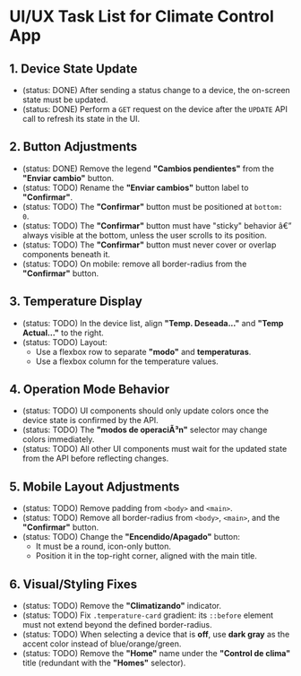 ﻿# UI/UX Task List for Climate Control App

## 1. Device State Update

- (status: DONE) After sending a status change to a device, the on-screen state must be updated.
- (status: DONE) Perform a `GET` request on the device after the `UPDATE` API call to refresh its state in the UI.

## 2. Button Adjustments

- (status: DONE) Remove the legend **"Cambios pendientes"** from the **"Enviar cambio"** button.
- (status: TODO) Rename the **"Enviar cambios"** button label to **"Confirmar"**.
- (status: TODO) The **"Confirmar"** button must be positioned at `bottom: 0`.
- (status: TODO) The **"Confirmar"** button must have "sticky" behavior â€” always visible at the bottom, unless the user scrolls to its position.
- (status: TODO) The **"Confirmar"** button must never cover or overlap components beneath it.
- (status: TODO) On mobile: remove all border-radius from the **"Confirmar"** button.

## 3. Temperature Display

- (status: TODO) In the device list, align **"Temp. Deseada..."** and **"Temp Actual..."** to the right.
- (status: TODO) Layout:
  - Use a flexbox row to separate **"modo"** and **temperaturas**.
  - Use a flexbox column for the temperature values.

## 4. Operation Mode Behavior

- (status: TODO) UI components should only update colors once the device state is confirmed by the API.
- (status: TODO) The **"modos de operaciÃ³n"** selector may change colors immediately.
- (status: TODO) All other UI components must wait for the updated state from the API before reflecting changes.

## 5. Mobile Layout Adjustments

- (status: TODO) Remove padding from `<body>` and `<main>`.
- (status: TODO) Remove all border-radius from `<body>`, `<main>`, and the **"Confirmar"** button.
- (status: TODO) Change the **"Encendido/Apagado"** button:
  - It must be a round, icon-only button.
  - Position it in the top-right corner, aligned with the main title.

## 6. Visual/Styling Fixes

- (status: TODO) Remove the **"Climatizando"** indicator.
- (status: TODO) Fix `.temperature-card` gradient: its `::before` element must not extend beyond the defined border-radius.
- (status: TODO) When selecting a device that is **off**, use **dark gray** as the accent color instead of blue/orange/green.
- (status: TODO) Remove the **"Home"** name under the **"Control de clima"** title (redundant with the **"Homes"** selector).


